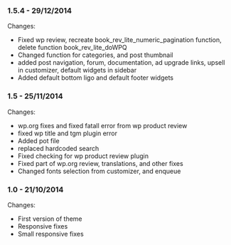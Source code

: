 

### 1.5.4 - 29/12/2014

 Changes: 


 * Fixed wp review, recreate book_rev_lite_numeric_pagination function, delete function book_rev_lite_doWPQ
 * Changed function for categories, and post thumbnail
 * added post navigation, forum, documentation, ad upgrade links, upsell in customizer, default widgets in sidebar
 * Added default bottom ligo and default footer widgets


### 1.5 - 25/11/2014

 Changes: 


 * wp.org fixes and fixed fatall error from wp product review
 * fixed wp title and tgm plugin error
 * Added pot file
 * replaced hardcoded search
 * Fixed checking for wp product review plugin
 * Fixed part of wp.org review, translations, and other fixes
 * Changed fonts selection from customizer, and enqueue


### 1.0 - 21/10/2014

 Changes: 


 * First version of theme
 * Responsive fixes
 * Small responsive fixes
